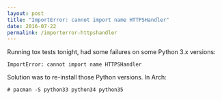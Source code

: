 ```yaml
---
layout: post
title: "ImportError: cannot import name HTTPSHandler"
date: 2016-07-22
permalink: /importerror-httpshandler
---
```


Running tox tests tonight, had some failures on some Python 3.x versions:

    ImportError: cannot import name HTTPSHandler

Solution was to re-install those Python versions. In Arch:

    # pacman -S python33 python34 python35
